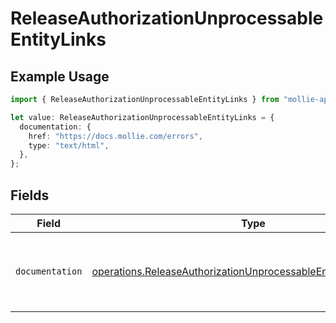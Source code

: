 # ReleaseAuthorizationUnprocessableEntityLinks

## Example Usage

```typescript
import { ReleaseAuthorizationUnprocessableEntityLinks } from "mollie-api-typescript/models/operations";

let value: ReleaseAuthorizationUnprocessableEntityLinks = {
  documentation: {
    href: "https://docs.mollie.com/errors",
    type: "text/html",
  },
};
```

## Fields

| Field                                                                                                                                              | Type                                                                                                                                               | Required                                                                                                                                           | Description                                                                                                                                        |
| -------------------------------------------------------------------------------------------------------------------------------------------------- | -------------------------------------------------------------------------------------------------------------------------------------------------- | -------------------------------------------------------------------------------------------------------------------------------------------------- | -------------------------------------------------------------------------------------------------------------------------------------------------- |
| `documentation`                                                                                                                                    | [operations.ReleaseAuthorizationUnprocessableEntityDocumentation](../../models/operations/releaseauthorizationunprocessableentitydocumentation.md) | :heavy_check_mark:                                                                                                                                 | The URL to the generic Mollie API error handling guide.                                                                                            |